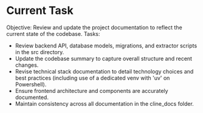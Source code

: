 # Current Task
Objective: Review and update the project documentation to reflect the current state of the codebase.
Tasks:
- Review backend API, database models, migrations, and extractor scripts in the src directory.
- Update the codebase summary to capture overall structure and recent changes.
- Revise technical stack documentation to detail technology choices and best practices (including use of a dedicated venv with 'uv' on Powershell).
- Ensure frontend architecture and components are accurately documented.
- Maintain consistency across all documentation in the cline_docs folder.
